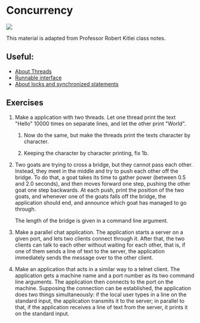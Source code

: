 
# Concurrency

![]( https://i2.wp.com/www.dhunplugged.com/wp-content/uploads/2017/01/dh_344.jpg)

This material is adapted from Professor Robert Kitlei class notes.

## Useful:
* [About Threads](https://docs.oracle.com/javase/7/docs/api/java/lang/Thread.html)
* [Runnable interface ](https://docs.oracle.com/javase/6/docs/api/java/lang/Runnable.html)
* [About locks and synchronized statements]( https://docs.oracle.com/javase/tutorial/essential/concurrency/locksync.html)




## Exercises

1. Make a application with two threads.
    Let one thread print the text "Hello" 10000 times on separate lines,
    and let the other print "World".

    1. Now do the same, but make the threads print the texts character by character.

    2. Keeping the character by character printing, fix 1b.

2.  Two goats are trying to cross a bridge, but they cannot pass each other.
    Instead, they meet in the middle and try to push each other off the bridge.
    To do that, a goat takes its time to gather power (between 0.5 and 2.0 seconds),
    and then moves forward one step, pushing the other goat one step backwards.
    At each push, print the position of the two goats,
    and whenever one of the goats falls off the bridge,
    the application should end, and announce which goat has managed to go through.

    The length of the bridge is given in a command line argument.

3. Make a parallel chat application.
The application starts a server on a given port, and lets two clients connect through it.
After that, the two clients can talk to each other without waiting for each other,
that is, if one of them sends a line of text to the server,
the application immediately sends the message over to the other client.

4.  Make an application that acts in a similar way to a telnet client. The application gets a machine name and a port number
as its two command line arguments.
The application then connects to the port on the machine.
Supposing the connection can be established, the application does two things simultaneously:
if the local user types in a line on the standard input,
the application transmits it to the server;
in parallel to that, if the application receives a line of text from the server,
it prints it on the standard input.
